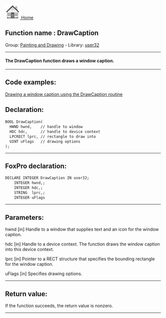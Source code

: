[<img src="../../images/home.png"> Home ](https://github.com/VFPX/Win32API)  

## Function name : DrawCaption
Group: [Painting and Drawing](../../functions_group.md#Painting_and_Drawing)  -  Library: [user32](../../../libraries.md#user32)  
***  


#### The DrawCaption function draws a window caption.
***  


## Code examples:
[Drawing a window caption using the DrawCaption routine](../../samples/sample_238.md)  

## Declaration:
```foxpro  
BOOL DrawCaption(
  HWND hwnd,    // handle to window
  HDC hdc,      // handle to device context
  LPCRECT lprc, // rectangle to draw into
  UINT uFlags   // drawing options
);  
```  
***  


## FoxPro declaration:
```foxpro  
DECLARE INTEGER DrawCaption IN user32;
	INTEGER hwnd,;
	INTEGER hdc,;
	STRING  lprc,;
	INTEGER uFlags  
```  
***  


## Parameters:
hwnd 
[in] Handle to a window that supplies text and an icon for the window caption. 

hdc 
[in] Handle to a device context. The function draws the window caption into this device context. 

lprc 
[in] Pointer to a RECT structure that specifies the bounding rectangle for the window caption.

uFlags 
[in] Specifies drawing options.   
***  


## Return value:
If the function succeeds, the return value is nonzero.  
***  

